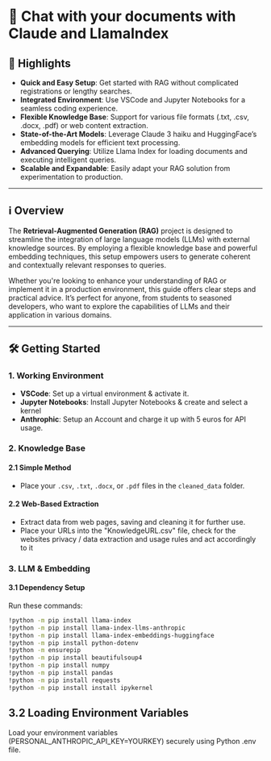 # 🚀 Chat with your documents with Claude and LlamaIndex

## 🌟 Highlights

- **Quick and Easy Setup**: Get started with RAG without complicated registrations or lengthy searches.
- **Integrated Environment**: Use VSCode and Jupyter Notebooks for a seamless coding experience.
- **Flexible Knowledge Base**: Support for various file formats (.txt, .csv, .docx, .pdf) or web content extraction.
- **State-of-the-Art Models**: Leverage Claude 3 haiku and HuggingFace’s embedding models for efficient text processing.
- **Advanced Querying**: Utilize Llama Index for loading documents and executing intelligent queries.
- **Scalable and Expandable**: Easily adapt your RAG solution from experimentation to production.

---

## ℹ️ Overview

The **Retrieval-Augmented Generation (RAG)** project is designed to streamline the integration of large language models (LLMs) with external knowledge sources. By employing a flexible knowledge base and powerful embedding techniques, this setup empowers users to generate coherent and contextually relevant responses to queries.

Whether you're looking to enhance your understanding of RAG or implement it in a production environment, this guide offers clear steps and practical advice. It’s perfect for anyone, from students to seasoned developers, who want to explore the capabilities of LLMs and their application in various domains.

---

## 🛠️ Getting Started

### 1. Working Environment

- **VSCode**: Set up a virtual environment & activate it.
- **Jupyter Notebooks**: Install Jupyter Notebooks & create and select a kernel
- **Anthrophic**: Setup an Account and charge it up with 5 euros for API usage.

### 2. Knowledge Base

#### 2.1 Simple Method

- Place your `.csv`, `.txt`, `.docx`, or `.pdf` files in the `cleaned_data` folder.

#### 2.2 Web-Based Extraction

- Extract data from web pages, saving and cleaning it for further use. 
- Place your URLs into the "KnowledgeURL.csv" file, check for the websites privacy / data extraction and usage rules and act accordingly to it

### 3. LLM & Embedding

#### 3.1 Dependency Setup

Run these commands:

```bash
!python -m pip install llama-index
!python -m pip install llama-index-llms-anthropic
!python -m pip install llama-index-embeddings-huggingface 
!python -m pip install python-dotenv
!python -m ensurepip 
!python -m pip install beautifulsoup4
!python -m pip install numpy 
!python -m pip install pandas
!python -m pip install requests 
!python -m pip install install ipykernel
```

## 3.2 Loading Environment Variables

Load your environment variables (PERSONAL_ANTHROPIC_API_KEY=YOURKEY) securely using Python .env file.

